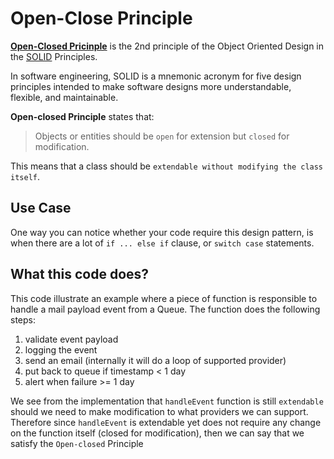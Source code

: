 # Open-Close Principle

**[Open-Closed Pricinple](https://www.digitalocean.com/community/conceptual_articles/s-o-l-i-d-the-first-five-principles-of-object-oriented-design#open-closed-principle)** is the 2nd principle of the Object Oriented Design in the [SOLID](https://en.wikipedia.org/wiki/SOLID) Principles.

In software engineering, SOLID is a mnemonic acronym for five design principles intended to make software designs more understandable, flexible, and maintainable.

**Open-closed Principle** states that:
> Objects or entities should be `open` for extension but `closed` for modification.

This means that a class should be `extendable without modifying the class itself`.

## Use Case
One way you can notice whether your code require this design pattern, is when there are a lot of `if ... else if` clause, or `switch case` statements.

## What this code does?
This code illustrate an example where a piece of function is responsible to handle a mail payload event from a Queue. The function does the following steps:
1. validate event payload
2. logging the event
3. send an email (internally it will do a loop of supported provider)
4. put back to queue if timestamp < 1 day
5. alert when failure >= 1 day

We see from the implementation that `handleEvent` function is still `extendable` should we need to make modification to what providers we can support. Therefore since `handleEvent` is extendable yet does not require any change on the function itself (closed for modification), then we can say that we satisfy the `Open-closed` Principle
